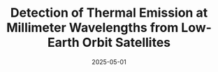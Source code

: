 ---
title: "Detection of Thermal Emission at Millimeter Wavelengths from Low-Earth Orbit Satellites"
collection: "publications"
category: "co_papers"
permalink: /publications/2025OJAp8E51F
link: https://ui.adsabs.harvard.edu/abs/2025OJAp....8E..51F/abstract
date: 2025-05-01
venue: "The Open Journal of Astrophysics"
citation: "Foster, A., Chokshi, A., Anderson, A. J., et al. (2025), The Open Journal of Astrophysics, 8, 51."
---